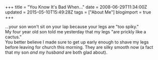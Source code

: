+++
title = "You Know It's Bad When..."
date = 2008-06-29T11:34:00Z
updated = 2015-05-10T15:49:28Z
tags = ["About Me"]
blogimport = true 
+++

...your son won't sit on your lap because your legs are "too spiky."  
My four year old son told me yesterday that my legs "are prickly like a cactus."  
You better believe I made sure to get up early enough to shave my legs before leaving for church this morning.  They are silky smooth now (a fact that my son _and my husband_ are both glad about).
